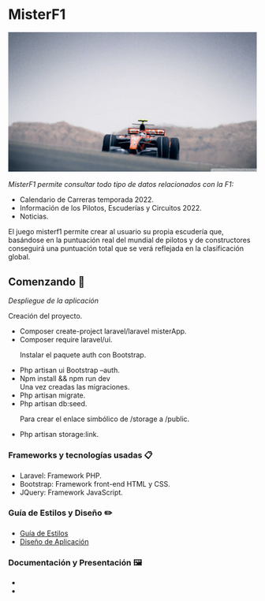 # MisterF1

<img src="https://github.com/Ablarom99/misterF1/blob/main/public/recursos/images/index/overlay.jpg?raw=true">

_MisterF1 permite consultar todo tipo de datos relacionados con la F1:_
    <ul>
    <li>Calendario de Carreras temporada 2022.</li>
    <li>Información de los Pilotos, Escuderías y Circuitos 2022.</li>
    <li>Noticias.</li>
    </ul>
    <p>El juego misterf1 permite crear al usuario su propia escudería que, basándose en la puntuación real del mundial de pilotos y de constructores conseguirá una puntuación total que se verá reflejada en la clasificación global.<p>
	 
 
## Comenzando 🚀

_Despliegue de la aplicación_

Creación del proyecto.
<ul>
<li>Composer create-project laravel/laravel misterApp.</li>
<li>Composer require laravel/ui.</li>

Instalar el paquete auth con Bootstrap.
<li>Php artisan ui Bootstrap –auth.</li>
<li>Npm install && npm run dev</li>
Una vez creadas las migraciones.
<li>Php artisan migrate.</li>
<li>Php artisan db:seed.</li>

Para crear el enlace simbólico de /storage a /public.
<li>Php artisan storage:link.</li>

</ul>


### Frameworks y tecnologías usadas 📋

<ul>
<li>Laravel: Framework PHP.</li>
<li>Bootstrap: Framework front-end HTML y CSS.</li>
<li>JQuery: Framework JavaScript.</li>
</ul>

### Guía de Estilos y Diseño ✏️
<ul>
<li><a href="https://www.figma.com/file/SDRvtmKtRbO2XaUlOjJ1dw/misterF1?node-id=33%3A2" >Guía de Estilos</a></li>
<li><a href="https://www.figma.com/file/SDRvtmKtRbO2XaUlOjJ1dw/misterF1?node-id=0%3A1" >Diseño de Aplicación</a></li>
</ul>

### Documentación y Presentación 🖼️
<ul>
<li><a href=""></a></li>
<li><a href=""></a></li>
</ul>
